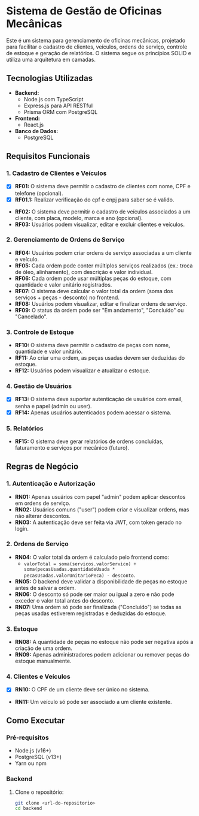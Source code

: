 # Sistema de Gestão de Oficinas Mecânicas

Este é um sistema para gerenciamento de oficinas mecânicas, projetado para facilitar o cadastro de clientes, veículos, ordens de serviço, controle de estoque e geração de relatórios. O sistema segue os princípios SOLID e utiliza uma arquitetura em camadas.

## Tecnologias Utilizadas

- **Backend:**
  - Node.js com TypeScript
  - Express.js para API RESTful
  - Prisma ORM com PostgreSQL
- **Frontend:**
  - React.js
- **Banco de Dados:**
  - PostgreSQL

## Requisitos Funcionais

### 1. Cadastro de Clientes e Veículos
- [x] **RF01:** O sistema deve permitir o cadastro de clientes com nome, CPF e telefone (opcional).
- [x] **RF01.1:** Realizar verificação do cpf e cnpj para saber se é valido.
- **RF02:** O sistema deve permitir o cadastro de veículos associados a um cliente, com placa, modelo, marca e ano (opcional).
- **RF03:** Usuários podem visualizar, editar e excluir clientes e veículos.

### 2. Gerenciamento de Ordens de Serviço
- **RF04:** Usuários podem criar ordens de serviço associadas a um cliente e veículo.
- **RF05:** Cada ordem pode conter múltiplos serviços realizados (ex.: troca de óleo, alinhamento), com descrição e valor individual.
- **RF06:** Cada ordem pode usar múltiplas peças do estoque, com quantidade e valor unitário registrados.
- **RF07:** O sistema deve calcular o valor total da ordem (soma dos serviços + peças - desconto) no frontend.
- **RF08:** Usuários podem visualizar, editar e finalizar ordens de serviço.
- **RF09:** O status da ordem pode ser "Em andamento", "Concluído" ou "Cancelado".

### 3. Controle de Estoque
- **RF10:** O sistema deve permitir o cadastro de peças com nome, quantidade e valor unitário.
- **RF11:** Ao criar uma ordem, as peças usadas devem ser deduzidas do estoque.
- **RF12:** Usuários podem visualizar e atualizar o estoque.

### 4. Gestão de Usuários
- [X] **RF13:** O sistema deve suportar autenticação de usuários com email, senha e papel (admin ou user).
- [X] **RF14:** Apenas usuários autenticados podem acessar o sistema.

### 5. Relatórios
- **RF15:** O sistema deve gerar relatórios de ordens concluídas, faturamento e serviços por mecânico (futuro).

## Regras de Negócio

### 1. Autenticação e Autorização
- **RN01:** Apenas usuários com papel "admin" podem aplicar descontos em ordens de serviço.
- **RN02:** Usuários comuns ("user") podem criar e visualizar ordens, mas não alterar descontos.
- **RN03:** A autenticação deve ser feita via JWT, com token gerado no login.

### 2. Ordens de Serviço
- **RN04:** O valor total da ordem é calculado pelo frontend como:
  - `valorTotal = soma(servicos.valorServico) + soma(pecasUsadas.quantidadeUsada * pecasUsadas.valorUnitarioPeca) - desconto`.
- **RN05:** O backend deve validar a disponibilidade de peças no estoque antes de salvar a ordem.
- **RN06:** O desconto só pode ser maior ou igual a zero e não pode exceder o valor total antes do desconto.
- **RN07:** Uma ordem só pode ser finalizada ("Concluído") se todas as peças usadas estiverem registradas e deduzidas do estoque.

### 3. Estoque
- **RN08:** A quantidade de peças no estoque não pode ser negativa após a criação de uma ordem.
- **RN09:** Apenas administradores podem adicionar ou remover peças do estoque manualmente.

### 4. Clientes e Veículos
-[x] **RN10:** O CPF de um cliente deve ser único no sistema.
- **RN11:** Um veículo só pode ser associado a um cliente existente.

## Como Executar

### Pré-requisitos
- Node.js (v16+)
- PostgreSQL (v13+)
- Yarn ou npm

### Backend
1. Clone o repositório:
   ```bash
   git clone <url-do-repositorio>
   cd backend